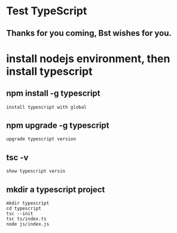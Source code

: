 # Test TypeScript
## Thanks for you coming, Bst wishes for you.

# install nodejs environment, then install typescript
## npm install -g typescript
    install typescript with global
## npm upgrade -g typescript
    upgrade typescript version
## tsc -v
    show typescript versin

## mkdir a typescript project
    mkdir typescript
    cd typescript
    tsc --init
    tsc ts/index.ts
    node js/index.js

